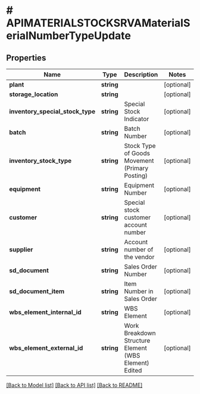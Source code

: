 # # APIMATERIALSTOCKSRVAMaterialSerialNumberTypeUpdate

## Properties

Name | Type | Description | Notes
------------ | ------------- | ------------- | -------------
**plant** | **string** |  | [optional]
**storage_location** | **string** |  | [optional]
**inventory_special_stock_type** | **string** | Special Stock Indicator | [optional]
**batch** | **string** | Batch Number | [optional]
**inventory_stock_type** | **string** | Stock Type of Goods Movement (Primary Posting) | [optional]
**equipment** | **string** | Equipment Number | [optional]
**customer** | **string** | Special stock customer account number | [optional]
**supplier** | **string** | Account number of the vendor | [optional]
**sd_document** | **string** | Sales Order Number | [optional]
**sd_document_item** | **string** | Item Number in Sales Order | [optional]
**wbs_element_internal_id** | **string** | WBS Element | [optional]
**wbs_element_external_id** | **string** | Work Breakdown Structure Element (WBS Element) Edited | [optional]

[[Back to Model list]](../../README.md#models) [[Back to API list]](../../README.md#endpoints) [[Back to README]](../../README.md)
